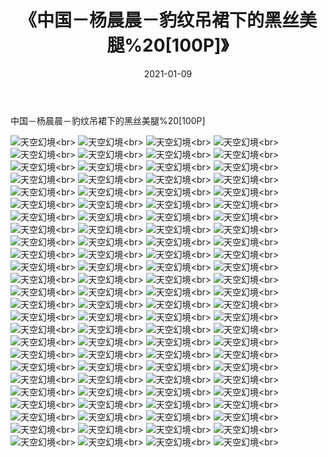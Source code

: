 ﻿---
layout: post
title: 《中国－杨晨晨－豹纹吊裙下的黑丝美腿%20[100P]》
date: 2021-01-09
img: http://photo.orgx.cf/性感/2021/中国－杨晨晨－豹纹吊裙下的黑丝美腿%20[100P]/000.jpg
tags: [美女,性感,泳衣]
---

中国－杨晨晨－豹纹吊裙下的黑丝美腿%20[100P]



![天空幻境](http://photo.orgx.cf/性感/2021/中国－杨晨晨－豹纹吊裙下的黑丝美腿%20[100P]/001.jpg''天空幻境'')<br>
![天空幻境](http://photo.orgx.cf/性感/2021/中国－杨晨晨－豹纹吊裙下的黑丝美腿%20[100P]/002.jpg''天空幻境'')<br>
![天空幻境](http://photo.orgx.cf/性感/2021/中国－杨晨晨－豹纹吊裙下的黑丝美腿%20[100P]/003.jpg''天空幻境'')<br>
![天空幻境](http://photo.orgx.cf/性感/2021/中国－杨晨晨－豹纹吊裙下的黑丝美腿%20[100P]/004.jpg''天空幻境'')<br>
![天空幻境](http://photo.orgx.cf/性感/2021/中国－杨晨晨－豹纹吊裙下的黑丝美腿%20[100P]/005.jpg''天空幻境'')<br>
![天空幻境](http://photo.orgx.cf/性感/2021/中国－杨晨晨－豹纹吊裙下的黑丝美腿%20[100P]/006.jpg''天空幻境'')<br>
![天空幻境](http://photo.orgx.cf/性感/2021/中国－杨晨晨－豹纹吊裙下的黑丝美腿%20[100P]/007.jpg''天空幻境'')<br>
![天空幻境](http://photo.orgx.cf/性感/2021/中国－杨晨晨－豹纹吊裙下的黑丝美腿%20[100P]/008.jpg''天空幻境'')<br>
![天空幻境](http://photo.orgx.cf/性感/2021/中国－杨晨晨－豹纹吊裙下的黑丝美腿%20[100P]/009.jpg''天空幻境'')<br>
![天空幻境](http://photo.orgx.cf/性感/2021/中国－杨晨晨－豹纹吊裙下的黑丝美腿%20[100P]/010.jpg''天空幻境'')<br>
![天空幻境](http://photo.orgx.cf/性感/2021/中国－杨晨晨－豹纹吊裙下的黑丝美腿%20[100P]/011.jpg''天空幻境'')<br>
![天空幻境](http://photo.orgx.cf/性感/2021/中国－杨晨晨－豹纹吊裙下的黑丝美腿%20[100P]/012.jpg''天空幻境'')<br>
![天空幻境](http://photo.orgx.cf/性感/2021/中国－杨晨晨－豹纹吊裙下的黑丝美腿%20[100P]/013.jpg''天空幻境'')<br>
![天空幻境](http://photo.orgx.cf/性感/2021/中国－杨晨晨－豹纹吊裙下的黑丝美腿%20[100P]/014.jpg''天空幻境'')<br>
![天空幻境](http://photo.orgx.cf/性感/2021/中国－杨晨晨－豹纹吊裙下的黑丝美腿%20[100P]/015.jpg''天空幻境'')<br>
![天空幻境](http://photo.orgx.cf/性感/2021/中国－杨晨晨－豹纹吊裙下的黑丝美腿%20[100P]/016.jpg''天空幻境'')<br>
![天空幻境](http://photo.orgx.cf/性感/2021/中国－杨晨晨－豹纹吊裙下的黑丝美腿%20[100P]/017.jpg''天空幻境'')<br>
![天空幻境](http://photo.orgx.cf/性感/2021/中国－杨晨晨－豹纹吊裙下的黑丝美腿%20[100P]/018.jpg''天空幻境'')<br>
![天空幻境](http://photo.orgx.cf/性感/2021/中国－杨晨晨－豹纹吊裙下的黑丝美腿%20[100P]/019.jpg''天空幻境'')<br>
![天空幻境](http://photo.orgx.cf/性感/2021/中国－杨晨晨－豹纹吊裙下的黑丝美腿%20[100P]/020.jpg''天空幻境'')<br>
![天空幻境](http://photo.orgx.cf/性感/2021/中国－杨晨晨－豹纹吊裙下的黑丝美腿%20[100P]/021.jpg''天空幻境'')<br>
![天空幻境](http://photo.orgx.cf/性感/2021/中国－杨晨晨－豹纹吊裙下的黑丝美腿%20[100P]/022.jpg''天空幻境'')<br>
![天空幻境](http://photo.orgx.cf/性感/2021/中国－杨晨晨－豹纹吊裙下的黑丝美腿%20[100P]/023.jpg''天空幻境'')<br>
![天空幻境](http://photo.orgx.cf/性感/2021/中国－杨晨晨－豹纹吊裙下的黑丝美腿%20[100P]/024.jpg''天空幻境'')<br>
![天空幻境](http://photo.orgx.cf/性感/2021/中国－杨晨晨－豹纹吊裙下的黑丝美腿%20[100P]/025.jpg''天空幻境'')<br>
![天空幻境](http://photo.orgx.cf/性感/2021/中国－杨晨晨－豹纹吊裙下的黑丝美腿%20[100P]/026.jpg''天空幻境'')<br>
![天空幻境](http://photo.orgx.cf/性感/2021/中国－杨晨晨－豹纹吊裙下的黑丝美腿%20[100P]/027.jpg''天空幻境'')<br>
![天空幻境](http://photo.orgx.cf/性感/2021/中国－杨晨晨－豹纹吊裙下的黑丝美腿%20[100P]/028.jpg''天空幻境'')<br>
![天空幻境](http://photo.orgx.cf/性感/2021/中国－杨晨晨－豹纹吊裙下的黑丝美腿%20[100P]/029.jpg''天空幻境'')<br>
![天空幻境](http://photo.orgx.cf/性感/2021/中国－杨晨晨－豹纹吊裙下的黑丝美腿%20[100P]/030.jpg''天空幻境'')<br>
![天空幻境](http://photo.orgx.cf/性感/2021/中国－杨晨晨－豹纹吊裙下的黑丝美腿%20[100P]/031.jpg''天空幻境'')<br>
![天空幻境](http://photo.orgx.cf/性感/2021/中国－杨晨晨－豹纹吊裙下的黑丝美腿%20[100P]/032.jpg''天空幻境'')<br>
![天空幻境](http://photo.orgx.cf/性感/2021/中国－杨晨晨－豹纹吊裙下的黑丝美腿%20[100P]/033.jpg''天空幻境'')<br>
![天空幻境](http://photo.orgx.cf/性感/2021/中国－杨晨晨－豹纹吊裙下的黑丝美腿%20[100P]/034.jpg''天空幻境'')<br>
![天空幻境](http://photo.orgx.cf/性感/2021/中国－杨晨晨－豹纹吊裙下的黑丝美腿%20[100P]/035.jpg''天空幻境'')<br>
![天空幻境](http://photo.orgx.cf/性感/2021/中国－杨晨晨－豹纹吊裙下的黑丝美腿%20[100P]/036.jpg''天空幻境'')<br>
![天空幻境](http://photo.orgx.cf/性感/2021/中国－杨晨晨－豹纹吊裙下的黑丝美腿%20[100P]/037.jpg''天空幻境'')<br>
![天空幻境](http://photo.orgx.cf/性感/2021/中国－杨晨晨－豹纹吊裙下的黑丝美腿%20[100P]/038.jpg''天空幻境'')<br>
![天空幻境](http://photo.orgx.cf/性感/2021/中国－杨晨晨－豹纹吊裙下的黑丝美腿%20[100P]/039.jpg''天空幻境'')<br>
![天空幻境](http://photo.orgx.cf/性感/2021/中国－杨晨晨－豹纹吊裙下的黑丝美腿%20[100P]/040.jpg''天空幻境'')<br>
![天空幻境](http://photo.orgx.cf/性感/2021/中国－杨晨晨－豹纹吊裙下的黑丝美腿%20[100P]/041.jpg''天空幻境'')<br>
![天空幻境](http://photo.orgx.cf/性感/2021/中国－杨晨晨－豹纹吊裙下的黑丝美腿%20[100P]/042.jpg''天空幻境'')<br>
![天空幻境](http://photo.orgx.cf/性感/2021/中国－杨晨晨－豹纹吊裙下的黑丝美腿%20[100P]/043.jpg''天空幻境'')<br>
![天空幻境](http://photo.orgx.cf/性感/2021/中国－杨晨晨－豹纹吊裙下的黑丝美腿%20[100P]/044.jpg''天空幻境'')<br>
![天空幻境](http://photo.orgx.cf/性感/2021/中国－杨晨晨－豹纹吊裙下的黑丝美腿%20[100P]/045.jpg''天空幻境'')<br>
![天空幻境](http://photo.orgx.cf/性感/2021/中国－杨晨晨－豹纹吊裙下的黑丝美腿%20[100P]/046.jpg''天空幻境'')<br>
![天空幻境](http://photo.orgx.cf/性感/2021/中国－杨晨晨－豹纹吊裙下的黑丝美腿%20[100P]/047.jpg''天空幻境'')<br>
![天空幻境](http://photo.orgx.cf/性感/2021/中国－杨晨晨－豹纹吊裙下的黑丝美腿%20[100P]/048.jpg''天空幻境'')<br>
![天空幻境](http://photo.orgx.cf/性感/2021/中国－杨晨晨－豹纹吊裙下的黑丝美腿%20[100P]/049.jpg''天空幻境'')<br>
![天空幻境](http://photo.orgx.cf/性感/2021/中国－杨晨晨－豹纹吊裙下的黑丝美腿%20[100P]/050.jpg''天空幻境'')<br>
![天空幻境](http://photo.orgx.cf/性感/2021/中国－杨晨晨－豹纹吊裙下的黑丝美腿%20[100P]/051.jpg''天空幻境'')<br>
![天空幻境](http://photo.orgx.cf/性感/2021/中国－杨晨晨－豹纹吊裙下的黑丝美腿%20[100P]/052.jpg''天空幻境'')<br>
![天空幻境](http://photo.orgx.cf/性感/2021/中国－杨晨晨－豹纹吊裙下的黑丝美腿%20[100P]/053.jpg''天空幻境'')<br>
![天空幻境](http://photo.orgx.cf/性感/2021/中国－杨晨晨－豹纹吊裙下的黑丝美腿%20[100P]/054.jpg''天空幻境'')<br>
![天空幻境](http://photo.orgx.cf/性感/2021/中国－杨晨晨－豹纹吊裙下的黑丝美腿%20[100P]/055.jpg''天空幻境'')<br>
![天空幻境](http://photo.orgx.cf/性感/2021/中国－杨晨晨－豹纹吊裙下的黑丝美腿%20[100P]/056.jpg''天空幻境'')<br>
![天空幻境](http://photo.orgx.cf/性感/2021/中国－杨晨晨－豹纹吊裙下的黑丝美腿%20[100P]/057.jpg''天空幻境'')<br>
![天空幻境](http://photo.orgx.cf/性感/2021/中国－杨晨晨－豹纹吊裙下的黑丝美腿%20[100P]/058.jpg''天空幻境'')<br>
![天空幻境](http://photo.orgx.cf/性感/2021/中国－杨晨晨－豹纹吊裙下的黑丝美腿%20[100P]/059.jpg''天空幻境'')<br>
![天空幻境](http://photo.orgx.cf/性感/2021/中国－杨晨晨－豹纹吊裙下的黑丝美腿%20[100P]/060.jpg''天空幻境'')<br>
![天空幻境](http://photo.orgx.cf/性感/2021/中国－杨晨晨－豹纹吊裙下的黑丝美腿%20[100P]/061.jpg''天空幻境'')<br>
![天空幻境](http://photo.orgx.cf/性感/2021/中国－杨晨晨－豹纹吊裙下的黑丝美腿%20[100P]/062.jpg''天空幻境'')<br>
![天空幻境](http://photo.orgx.cf/性感/2021/中国－杨晨晨－豹纹吊裙下的黑丝美腿%20[100P]/063.jpg''天空幻境'')<br>
![天空幻境](http://photo.orgx.cf/性感/2021/中国－杨晨晨－豹纹吊裙下的黑丝美腿%20[100P]/064.jpg''天空幻境'')<br>
![天空幻境](http://photo.orgx.cf/性感/2021/中国－杨晨晨－豹纹吊裙下的黑丝美腿%20[100P]/065.jpg''天空幻境'')<br>
![天空幻境](http://photo.orgx.cf/性感/2021/中国－杨晨晨－豹纹吊裙下的黑丝美腿%20[100P]/066.jpg''天空幻境'')<br>
![天空幻境](http://photo.orgx.cf/性感/2021/中国－杨晨晨－豹纹吊裙下的黑丝美腿%20[100P]/067.jpg''天空幻境'')<br>
![天空幻境](http://photo.orgx.cf/性感/2021/中国－杨晨晨－豹纹吊裙下的黑丝美腿%20[100P]/068.jpg''天空幻境'')<br>
![天空幻境](http://photo.orgx.cf/性感/2021/中国－杨晨晨－豹纹吊裙下的黑丝美腿%20[100P]/069.jpg''天空幻境'')<br>
![天空幻境](http://photo.orgx.cf/性感/2021/中国－杨晨晨－豹纹吊裙下的黑丝美腿%20[100P]/070.jpg''天空幻境'')<br>
![天空幻境](http://photo.orgx.cf/性感/2021/中国－杨晨晨－豹纹吊裙下的黑丝美腿%20[100P]/071.jpg''天空幻境'')<br>
![天空幻境](http://photo.orgx.cf/性感/2021/中国－杨晨晨－豹纹吊裙下的黑丝美腿%20[100P]/072.jpg''天空幻境'')<br>
![天空幻境](http://photo.orgx.cf/性感/2021/中国－杨晨晨－豹纹吊裙下的黑丝美腿%20[100P]/073.jpg''天空幻境'')<br>
![天空幻境](http://photo.orgx.cf/性感/2021/中国－杨晨晨－豹纹吊裙下的黑丝美腿%20[100P]/074.jpg''天空幻境'')<br>
![天空幻境](http://photo.orgx.cf/性感/2021/中国－杨晨晨－豹纹吊裙下的黑丝美腿%20[100P]/075.jpg''天空幻境'')<br>
![天空幻境](http://photo.orgx.cf/性感/2021/中国－杨晨晨－豹纹吊裙下的黑丝美腿%20[100P]/076.jpg''天空幻境'')<br>
![天空幻境](http://photo.orgx.cf/性感/2021/中国－杨晨晨－豹纹吊裙下的黑丝美腿%20[100P]/077.jpg''天空幻境'')<br>
![天空幻境](http://photo.orgx.cf/性感/2021/中国－杨晨晨－豹纹吊裙下的黑丝美腿%20[100P]/078.jpg''天空幻境'')<br>
![天空幻境](http://photo.orgx.cf/性感/2021/中国－杨晨晨－豹纹吊裙下的黑丝美腿%20[100P]/079.jpg''天空幻境'')<br>
![天空幻境](http://photo.orgx.cf/性感/2021/中国－杨晨晨－豹纹吊裙下的黑丝美腿%20[100P]/080.jpg''天空幻境'')<br>
![天空幻境](http://photo.orgx.cf/性感/2021/中国－杨晨晨－豹纹吊裙下的黑丝美腿%20[100P]/081.jpg''天空幻境'')<br>
![天空幻境](http://photo.orgx.cf/性感/2021/中国－杨晨晨－豹纹吊裙下的黑丝美腿%20[100P]/082.jpg''天空幻境'')<br>
![天空幻境](http://photo.orgx.cf/性感/2021/中国－杨晨晨－豹纹吊裙下的黑丝美腿%20[100P]/083.jpg''天空幻境'')<br>
![天空幻境](http://photo.orgx.cf/性感/2021/中国－杨晨晨－豹纹吊裙下的黑丝美腿%20[100P]/084.jpg''天空幻境'')<br>
![天空幻境](http://photo.orgx.cf/性感/2021/中国－杨晨晨－豹纹吊裙下的黑丝美腿%20[100P]/085.jpg''天空幻境'')<br>
![天空幻境](http://photo.orgx.cf/性感/2021/中国－杨晨晨－豹纹吊裙下的黑丝美腿%20[100P]/086.jpg''天空幻境'')<br>
![天空幻境](http://photo.orgx.cf/性感/2021/中国－杨晨晨－豹纹吊裙下的黑丝美腿%20[100P]/087.jpg''天空幻境'')<br>
![天空幻境](http://photo.orgx.cf/性感/2021/中国－杨晨晨－豹纹吊裙下的黑丝美腿%20[100P]/088.jpg''天空幻境'')<br>
![天空幻境](http://photo.orgx.cf/性感/2021/中国－杨晨晨－豹纹吊裙下的黑丝美腿%20[100P]/089.jpg''天空幻境'')<br>
![天空幻境](http://photo.orgx.cf/性感/2021/中国－杨晨晨－豹纹吊裙下的黑丝美腿%20[100P]/090.jpg''天空幻境'')<br>
![天空幻境](http://photo.orgx.cf/性感/2021/中国－杨晨晨－豹纹吊裙下的黑丝美腿%20[100P]/091.jpg''天空幻境'')<br>
![天空幻境](http://photo.orgx.cf/性感/2021/中国－杨晨晨－豹纹吊裙下的黑丝美腿%20[100P]/092.jpg''天空幻境'')<br>
![天空幻境](http://photo.orgx.cf/性感/2021/中国－杨晨晨－豹纹吊裙下的黑丝美腿%20[100P]/093.jpg''天空幻境'')<br>
![天空幻境](http://photo.orgx.cf/性感/2021/中国－杨晨晨－豹纹吊裙下的黑丝美腿%20[100P]/094.jpg''天空幻境'')<br>
![天空幻境](http://photo.orgx.cf/性感/2021/中国－杨晨晨－豹纹吊裙下的黑丝美腿%20[100P]/095.jpg''天空幻境'')<br>
![天空幻境](http://photo.orgx.cf/性感/2021/中国－杨晨晨－豹纹吊裙下的黑丝美腿%20[100P]/096.jpg''天空幻境'')<br>
![天空幻境](http://photo.orgx.cf/性感/2021/中国－杨晨晨－豹纹吊裙下的黑丝美腿%20[100P]/097.jpg''天空幻境'')<br>
![天空幻境](http://photo.orgx.cf/性感/2021/中国－杨晨晨－豹纹吊裙下的黑丝美腿%20[100P]/098.jpg''天空幻境'')<br>
![天空幻境](http://photo.orgx.cf/性感/2021/中国－杨晨晨－豹纹吊裙下的黑丝美腿%20[100P]/099.jpg''天空幻境'')<br>
![天空幻境](http://photo.orgx.cf/性感/2021/中国－杨晨晨－豹纹吊裙下的黑丝美腿%20[100P]/100.jpg''天空幻境'')<br>